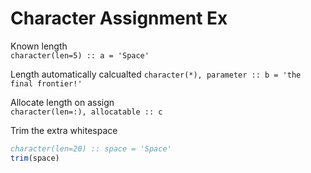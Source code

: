 # Character Assignment Ex

Known length  
`character(len=5) :: a = 'Space'`

Length automatically calcualted
`character(*), parameter :: b = 'the final frontier!'`

Allocate length on assign  
`character(len=:), allocatable :: c`

Trim the extra whitespace

````fortran
character(len=20) :: space = 'Space'
trim(space)
````
